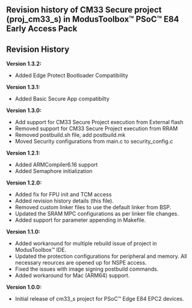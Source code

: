 Revision history of CM33 Secure project (proj_cm33_s) in ModusToolbox&trade; PSoC&trade; E84 Early Access Pack
----
**Revision History**
----
**Version 1.3.2:**
- Added Edge Protect Bootloader Compatibility

**Version 1.3.1:**
- Added Basic Secure App compatibilty

**Version 1.3.0:**
- Add support for CM33 Secure Project execution from External flash
- Removed support for CM33 Secure Project execution from RRAM
- Removed postbuild.sh file, add postbuild.mk
- Moved Security configurations from main.c to security_config.c

**Version 1.2.1:**
- Added ARMCompiler6.16 support
- Added Semaphore initialization

**Version 1.2.0:**
- Added fix for FPU init and TCM access
- Added revision history details (this file).
- Removed custom linker files to use the default linker from BSP.
- Updated the SRAM MPC configurations as per linker file changes.
- Added support for parameter appending in Makefile.

**Version 1.1.0:**
- Added workaround for multiple rebuild issue of project in ModusToolbox&trade; IDE.
- Updated the protection configurations for peripheral and memory. All necessary reources are opened up for NSPE access.
- Fixed the issues with image signing postbuild commands.
- Added workaround for Mac (ARM64) support.

**Version 1.0.0:**
- Initial release of cm33_s project for PSoC&trade; Edge E84 EPC2 devices.

